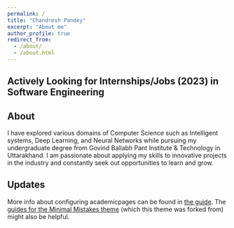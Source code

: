 ```yaml
---
permalink: /
title: "Chandresh Pandey"
excerpt: "About me"
author_profile: true
redirect_from: 
  - /about/
  - /about.html
---
```

Actively Looking for Internships/Jobs (2023) in Software Engineering
------

About
------
I have explored various domains of Computer Science such as Intelligent systems, Deep Learning, and Neural Networks while pursuing my undergraduate degree from Govind Ballabh Pant Institute & Technology in Uttarakhand. I am passionate about applying my skills to innovative projects in the industry and constantly seek out opportunities to learn and grow.

Updates
------
More info about configuring academicpages can be found in [the guide](https://academicpages.github.io/markdown/). The [guides for the Minimal Mistakes theme](https://mmistakes.github.io/minimal-mistakes/docs/configuration/) (which this theme was forked from) might also be helpful.
